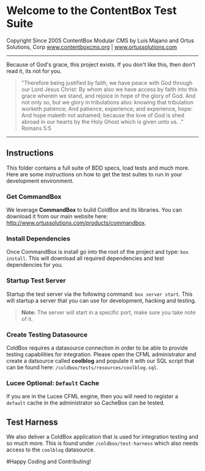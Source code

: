 # Welcome to the ContentBox Test Suite
Copyright Since 2005 ContentBox Modular CMS by Luis Majano and Ortus Solutions, Corp
www.contentboxcms.org | www.ortussolutions.com

----

Because of God's grace, this project exists. If you don't like this, then don't read it, its not for you.

>"Therefore being justified by faith, we have peace with God through our Lord Jesus Christ:
By whom also we have access by faith into this grace wherein we stand, and rejoice in hope of the glory of God.
And not only so, but we glory in tribulations also: knowing that tribulation worketh patience;
And patience, experience; and experience, hope:
And hope maketh not ashamed; because the love of God is shed abroad in our hearts by the
Holy Ghost which is given unto us. ." Romans 5:5

----

## Instructions
This folder contains a full suite of BDD specs, load tests and much more.  Here are some
instructions on how to get the test suites to run in your development environment.

### Get CommandBox
We leverage **CommandBox** to build ColdBox and its libraries.  You can download it from our main website here: http://www.ortussolutions.com/products/commandbox.

### Install Dependencies
Once CommandBox is install go into the root of the project and type: `box install`. This will download all required dependencies and test dependencies for you.

### Startup Test Server
Startup the test server via the following command: `box server start`. This will startup a server that you can use for development, hacking and testing.

> **Note:** The server will start in a specific port, make sure you take note of it.

### Create Testing Datasource

ColdBox requires a datasource connection in order to be able to provide testing capabilities for integration.  Please open the CFML administrator and create a datsource called **coolblog** and populate it with our SQL script that can be found here: `/coldbox/tests/resources/coolblog.sql`.

### Lucee Optional: `Default` Cache
If you are in the Lucee CFML engine, then you will need to register a `default` cache in the administrator so CacheBox can be tested.

## Test Harness
We also deliver a ColdBox application that is used for integration testing and so much more.
This is found under `/coldbox/test-harness` which also needs access to the `coolblog` datasource.

#Happy Coding and Contributing!
